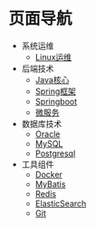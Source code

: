 # 页面导航
* 系统运维
    * [Linux运维](/devops/linux.md)
* 后端技术
    * [Java核心](/java/java-core.md)
    * [Spring框架](/java/spring.md)
    * [Springboot](/java/spring-boot.md)
    * [微服务](/java/microservice.md)
* 数据库技术
    * [Oracle](/db/oracle.md)
    * [MySQL](/db/mysql.md)
    * [Postgresql](/db/pg.md)
* 工具组件
    * [Docker](/tools/docker.md)
    * [MyBatis](/tools/mybatis.md)
    * [Redis](/tools/redis.md)
    * [ElasticSearch](/tools/elasticsearch.md)
    * [Git](/tools/git.md)